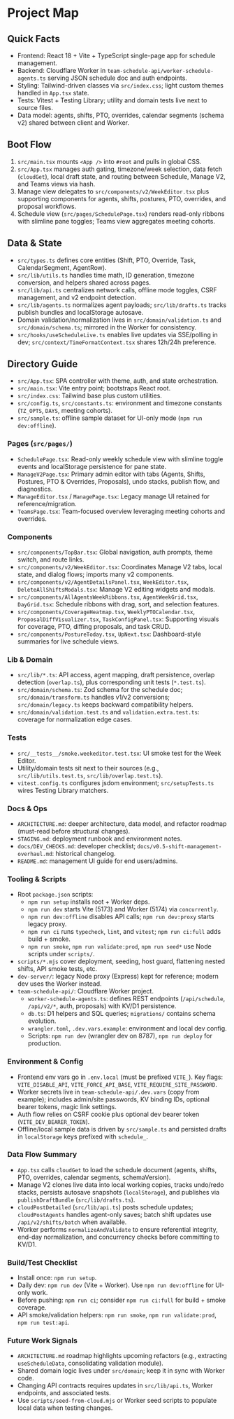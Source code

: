 # Project Map

## Quick Facts
- Frontend: React 18 + Vite + TypeScript single-page app for schedule management.
- Backend: Cloudflare Worker in `team-schedule-api/worker-schedule-agents.ts` serving JSON schedule doc and auth endpoints.
- Styling: Tailwind-driven classes via `src/index.css`; light custom themes handled in `App.tsx` state.
- Tests: Vitest + Testing Library; utility and domain tests live next to source files.
- Data model: agents, shifts, PTO, overrides, calendar segments (schema v2) shared between client and Worker.

## Boot Flow
1. `src/main.tsx` mounts `<App />` into `#root` and pulls in global CSS.
2. `src/App.tsx` manages auth gating, timezone/week selection, data fetch (`cloudGet`), local draft state, and routing between Schedule, Manage V2, and Teams views via hash.
3. Manage view delegates to `src/components/v2/WeekEditor.tsx` plus supporting components for agents, shifts, postures, PTO, overrides, and proposal workflows.
4. Schedule view (`src/pages/SchedulePage.tsx`) renders read-only ribbons with slimline pane toggles; Teams view aggregates meeting cohorts.

## Data & State
- `src/types.ts` defines core entities (Shift, PTO, Override, Task, CalendarSegment, AgentRow).
- `src/lib/utils.ts` handles time math, ID generation, timezone conversion, and helpers shared across pages.
- `src/lib/api.ts` centralizes network calls, offline mode toggles, CSRF management, and v2 endpoint detection.
- `src/lib/agents.ts` normalizes agent payloads; `src/lib/drafts.ts` tracks publish bundles and localStorage autosave.
- Domain validation/normalization lives in `src/domain/validation.ts` and `src/domain/schema.ts`; mirrored in the Worker for consistency.
- `src/hooks/useScheduleLive.ts` enables live updates via SSE/polling in dev; `src/context/TimeFormatContext.tsx` shares 12h/24h preference.

## Directory Guide
- `src/App.tsx`: SPA controller with theme, auth, and state orchestration.
- `src/main.tsx`: Vite entry point; bootstraps React root.
- `src/index.css`: Tailwind base plus custom utilities.
- `src/config.ts`, `src/constants.ts`: environment and timezone constants (`TZ_OPTS`, `DAYS`, meeting cohorts).
- `src/sample.ts`: offline sample dataset for UI-only mode (`npm run dev:offline`).

### Pages (`src/pages/`)
- `SchedulePage.tsx`: Read-only weekly schedule view with slimline toggle events and localStorage persistence for pane state.
- `ManageV2Page.tsx`: Primary admin editor with tabs (Agents, Shifts, Postures, PTO & Overrides, Proposals), undo stacks, publish flow, and diagnostics.
- `ManageEditor.tsx` / `ManagePage.tsx`: Legacy manage UI retained for reference/migration.
- `TeamsPage.tsx`: Team-focused overview leveraging meeting cohorts and overrides.

### Components
- `src/components/TopBar.tsx`: Global navigation, auth prompts, theme switch, and route links.
- `src/components/v2/WeekEditor.tsx`: Coordinates Manage V2 tabs, local state, and dialog flows; imports many v2 components.
- `src/components/v2/AgentDetailsPanel.tsx`, `WeekEditor.tsx`, `DeleteAllShiftsModals.tsx`: Manage V2 editing widgets and modals.
- `src/components/AllAgentsWeekRibbons.tsx`, `AgentWeekGrid.tsx`, `DayGrid.tsx`: Schedule ribbons with drag, sort, and selection features.
- `src/components/CoverageHeatmap.tsx`, `WeeklyPTOCalendar.tsx`, `ProposalDiffVisualizer.tsx`, `TaskConfigPanel.tsx`: Supporting visuals for coverage, PTO, diffing proposals, and task CRUD.
- `src/components/PostureToday.tsx`, `UpNext.tsx`: Dashboard-style summaries for live schedule views.

### Lib & Domain
- `src/lib/*.ts`: API access, agent mapping, draft persistence, overlap detection (`overlap.ts`), plus corresponding unit tests (`*.test.ts`).
- `src/domain/schema.ts`: Zod schema for the schedule doc; `src/domain/transform.ts` handles v1/v2 conversions; `src/domain/legacy.ts` keeps backward compatibility helpers.
- `src/domain/validation.test.ts` and `validation.extra.test.ts`: coverage for normalization edge cases.

### Tests
- `src/__tests__/smoke.weekeditor.test.tsx`: UI smoke test for the Week Editor.
- Utility/domain tests sit next to their sources (e.g., `src/lib/utils.test.ts`, `src/lib/overlap.test.ts`).
- `vitest.config.ts` configures jsdom environment; `src/setupTests.ts` wires Testing Library matchers.

### Docs & Ops
- `ARCHITECTURE.md`: deeper architecture, data model, and refactor roadmap (must-read before structural changes).
- `STAGING.md`: deployment runbook and environment notes.
- `docs/DEV_CHECKS.md`: developer checklist; `docs/v0.5-shift-management-overhaul.md`: historical changelog.
- `README.md`: management UI guide for end users/admins.

### Tooling & Scripts
- Root `package.json` scripts:
  - `npm run setup` installs root + Worker deps.
  - `npm run dev` starts Vite (5173) and Worker (5174) via `concurrently`.
  - `npm run dev:offline` disables API calls; `npm run dev:proxy` starts legacy proxy.
  - `npm run ci` runs `typecheck`, `lint`, and `vitest`; `npm run ci:full` adds build + smoke.
  - `npm run smoke`, `npm run validate:prod`, `npm run seed*` use Node scripts under `scripts/`.
- `scripts/*.mjs` cover deployment, seeding, host guard, flattening nested shifts, API smoke tests, etc.
- `dev-server/`: legacy Node proxy (Express) kept for reference; modern dev uses the Worker instead.
- `team-schedule-api/`: Cloudflare Worker project.
  - `worker-schedule-agents.ts`: defines REST endpoints (`/api/schedule`, `/api/v2/*`, auth, proposals) with KV/D1 persistence.
  - `db.ts`: D1 helpers and SQL queries; `migrations/` contains schema evolution.
  - `wrangler.toml`, `.dev.vars.example`: environment and local dev config.
  - Scripts: `npm run dev` (wrangler dev on 8787), `npm run deploy` for production.

### Environment & Config
- Frontend env vars go in `.env.local` (must be prefixed `VITE_`). Key flags: `VITE_DISABLE_API`, `VITE_FORCE_API_BASE`, `VITE_REQUIRE_SITE_PASSWORD`.
- Worker secrets live in `team-schedule-api/.dev.vars` (copy from example); includes admin/site passwords, KV binding IDs, optional bearer tokens, magic link settings.
- Auth flow relies on CSRF cookie plus optional dev bearer token (`VITE_DEV_BEARER_TOKEN`).
- Offline/local sample data is driven by `src/sample.ts` and persisted drafts in `localStorage` keys prefixed with `schedule_`.

### Data Flow Summary
- `App.tsx` calls `cloudGet` to load the schedule document (agents, shifts, PTO, overrides, calendar segments, schemaVersion).
- Manage V2 clones live data into local working copies, tracks undo/redo stacks, persists autosave snapshots (`localStorage`), and publishes via `publishDraftBundle` (`src/lib/drafts.ts`).
- `cloudPostDetailed` (`src/lib/api.ts`) posts schedule updates; `cloudPostAgents` handles agent-only saves; batch shift updates use `/api/v2/shifts/batch` when available.
- Worker performs `normalizeAndValidate` to ensure referential integrity, end-day normalization, and concurrency checks before committing to KV/D1.

### Build/Test Checklist
- Install once: `npm run setup`.
- Daily dev: `npm run dev` (Vite + Worker). Use `npm run dev:offline` for UI-only work.
- Before pushing: `npm run ci`; consider `npm run ci:full` for build + smoke coverage.
- API smoke/validation helpers: `npm run smoke`, `npm run validate:prod`, `npm run test:api`.

### Future Work Signals
- `ARCHITECTURE.md` roadmap highlights upcoming refactors (e.g., extracting `useScheduleData`, consolidating validation module).
- Shared domain logic lives under `src/domain`; keep it in sync with Worker code.
- Changing API contracts requires updates in `src/lib/api.ts`, Worker endpoints, and associated tests.
- Use `scripts/seed-from-cloud.mjs` or Worker seed scripts to populate local data when testing changes.

